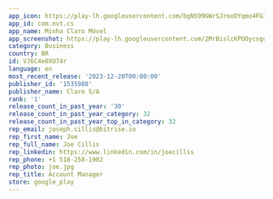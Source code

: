 ```yaml
---
app_icon: https://play-lh.googleusercontent.com/bgNS99GWrSJrooOYqmo4FGID7kfRMeH-BjonG9rBypsH0abm_S84ejFw2WcwfEFzjLI
app_id: com.nvt.cs
app_name: Minha Claro Móvel
app_screenshot: https://play-lh.googleusercontent.com/2MrBislcKPOOycsguyGAhSQUTq8lQ6grlrLMuYVvUNtpN1aTdgWGNxVsk0a1jv6Hyg
category: Business
country: BR
id: VJ6C4eOXU74r
language: en
most_recent_release: '2023-12-20T00:00:00'
publisher_id: '1535988'
publisher_name: Claro S/A
rank: '1'
release_count_in_past_year: '30'
release_count_in_past_year_category: 32
release_count_in_past_year_top_in_category: 32
rep_email: joseph.cillis@bitrise.io
rep_first_name: Joe
rep_full_name: Joe Cillis
rep_linkedin: https://www.linkedin.com/in/joecillis
rep_phone: +1 518-258-1902
rep_photo: joe.jpg
rep_title: Account Manager
store: google_play
---
```


